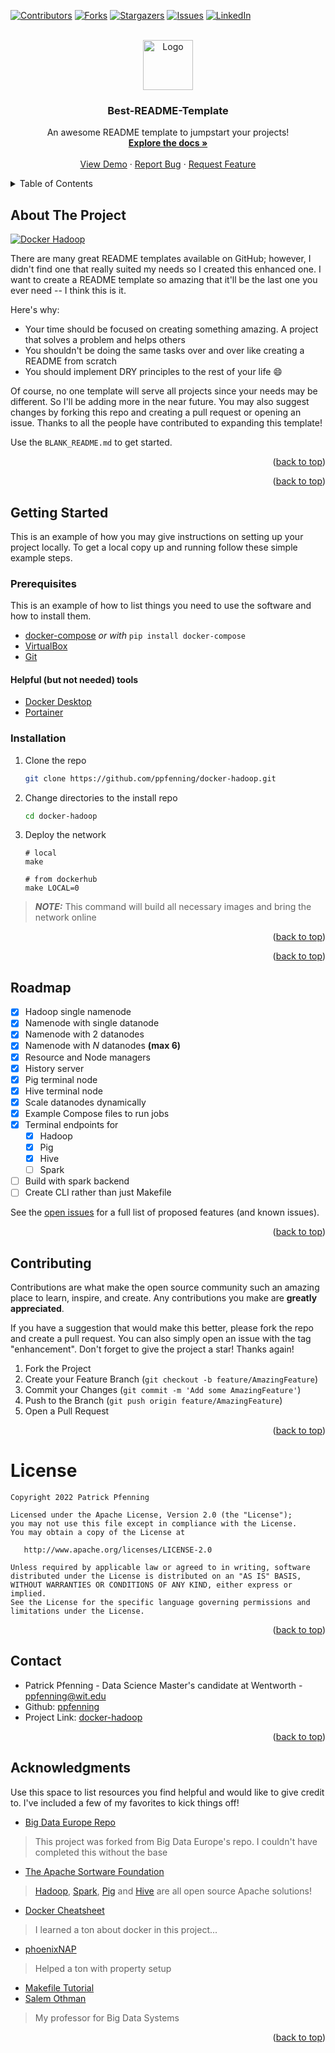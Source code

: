 <div id="top"></div>
<!--
*** Thanks for checking out the Best-README-Template. If you have a suggestion
*** that would make this better, please fork the repo and create a pull request
*** or simply open an issue with the tag "enhancement".
*** Don't forget to give the project a star!
*** Thanks again! Now go create something AMAZING! :D
-->

<!-- PROJECT SHIELDS -->
<!--
*** I'm using markdown "reference style" links for readability.
*** Reference links are enclosed in brackets [ ] instead of parentheses ( ).
*** See the bottom of this document for the declaration of the reference variables
*** for contributors-url, forks-url, etc. This is an optional, concise syntax you may use.
*** https://www.markdownguide.org/basic-syntax/#reference-style-links
-->
[![Contributors][contributors-shield]][contributors-url]
[![Forks][forks-shield]][forks-url]
[![Stargazers][stars-shield]][stars-url]
[![Issues][issues-shield]][issues-url]
[![LinkedIn][linkedin-shield]][linkedin-url]

<!-- PROJECT LOGO -->
<br />
<div align="center">
  <a href="https://github.com/ppfenning/docker-hadoop">
    <img src="images/logo.png" alt="Logo" width="80" height="80">
  </a>

<h3 align="center">Best-README-Template</h3>

  <p align="center">
    An awesome README template to jumpstart your projects!
    <br />
    <a href="https://github.com/ppfenning/docker-hadoop"><strong>Explore the docs »</strong></a>
    <br />
    <br />
    <a href="https://github.com/ppfenning/docker-hadoop">View Demo</a>
    ·
    <a href="https://github.com/ppfenning/docker-hadoop/issues">Report Bug</a>
    ·
    <a href="https://github.com/ppfenning/docker-hadoop/issues">Request Feature</a>
  </p>
</div>



<!-- TABLE OF CONTENTS -->
<details>
  <summary>Table of Contents</summary>
  <ol>
    <li>
      <a href="#about-the-project">About The Project</a>
      <ul>
        <li><a href="#built-with">Built With</a></li>
      </ul>
    </li>
    <li>
      <a href="#getting-started">Getting Started</a>
      <ul>
        <li><a href="#prerequisites">Prerequisites</a></li>
        <li><a href="#installation">Installation</a></li>
      </ul>
    </li>
    <li><a href="#usage">Usage</a></li>
    <li><a href="#roadmap">Roadmap</a></li>
    <li><a href="#contributing">Contributing</a></li>
    <li><a href="#license">License</a></li>
    <li><a href="#contact">Contact</a></li>
    <li><a href="#acknowledgments">Acknowledgments</a></li>
  </ol>
</details>


<!-- ABOUT THE PROJECT -->
## About The Project

[![Docker Hadoop][product-screenshot]](https://github.com/ppfenning/docker-hadoop/media/intro/screen-shot.png)

There are many great README templates available on GitHub; however, I didn't find one that really suited my needs so I created this enhanced one. I want to create a README template so amazing that it'll be the last one you ever need -- I think this is it.

Here's why:
* Your time should be focused on creating something amazing. A project that solves a problem and helps others
* You shouldn't be doing the same tasks over and over like creating a README from scratch
* You should implement DRY principles to the rest of your life :smile:

Of course, no one template will serve all projects since your needs may be different. So I'll be adding more in the near future. You may also suggest changes by forking this repo and creating a pull request or opening an issue. Thanks to all the people have contributed to expanding this template!

Use the `BLANK_README.md` to get started.

<p align="right">(<a href="#top">back to top</a>)</p>

<p align="right">(<a href="#top">back to top</a>)</p>



<!-- GETTING STARTED -->
## Getting Started

This is an example of how you may give instructions on setting up your project locally.
To get a local copy up and running follow these simple example steps.

### Prerequisites

This is an example of how to list things you need to use the software and how to install them.

* [docker-compose](https://docs.docker.com/compose/install/) _or with_ `pip install docker-compose`
* [VirtualBox](https://www.virtualbox.org/wiki/Downloads)
* [Git](https://git-scm.com/book/en/v2/Getting-Started-Installing-Git) 

#### Helpful (but not needed) tools

* [Docker Desktop](https://www.docker.com/products/docker-desktop/)
* [Portainer](https://www.portainer.io/install-BE-now)

### Installation

1. Clone the repo
   ```sh
   git clone https://github.com/ppfenning/docker-hadoop.git
   ```
2. Change directories to the install repo
   ```sh
   cd docker-hadoop
   ```
3. Deploy the network
   ```
   # local
   make
   
   # from dockerhub
   make LOCAL=0
   ```
> **_NOTE:_**  This command will build all necessary images and bring the network online



<p align="right">(<a href="#top">back to top</a>)</p>



<p align="right">(<a href="#top">back to top</a>)</p>


<!-- TODO -->
## Roadmap

- [X] Hadoop single namenode
- [x] Namenode with single datanode
- [x] Namenode with 2 datanodes
- [x] Namenode with _N_ datanodes __(max 6)__
- [x] Resource and Node managers
- [x] History server
- [x] Pig terminal node
- [x] Hive terminal node
- [x] Scale datanodes dynamically
- [X] Example Compose files to run jobs
- [X] Terminal endpoints for
  - [X] Hadoop
  - [X] Pig
  - [X] Hive
  - [ ] Spark
- [ ] Build with spark backend
- [ ] Create CLI rather than just Makefile

See the [open issues](https://github.com/ppfenning/docker-hadoop/issues) for a full list of proposed features (and known issues).

<p align="right">(<a href="#top">back to top</a>)</p>



<!-- CONTRIBUTING -->
## Contributing

Contributions are what make the open source community such an amazing place to learn, inspire, and create. Any contributions you make are **greatly appreciated**.

If you have a suggestion that would make this better, please fork the repo and create a pull request. You can also simply open an issue with the tag "enhancement".
Don't forget to give the project a star! Thanks again!

1. Fork the Project
2. Create your Feature Branch (`git checkout -b feature/AmazingFeature`)
3. Commit your Changes (`git commit -m 'Add some AmazingFeature'`)
4. Push to the Branch (`git push origin feature/AmazingFeature`)
5. Open a Pull Request

<p align="right">(<a href="#top">back to top</a>)</p>

License
=======
    Copyright 2022 Patrick Pfenning

    Licensed under the Apache License, Version 2.0 (the "License");
    you may not use this file except in compliance with the License.
    You may obtain a copy of the License at

       http://www.apache.org/licenses/LICENSE-2.0

    Unless required by applicable law or agreed to in writing, software
    distributed under the License is distributed on an "AS IS" BASIS,
    WITHOUT WARRANTIES OR CONDITIONS OF ANY KIND, either express or implied.
    See the License for the specific language governing permissions and
    limitations under the License.

<p align="right">(<a href="#top">back to top</a>)</p>



<!-- CONTACT -->
## Contact

- Patrick Pfenning - Data Science Master's candidate at Wentworth - ppfenning@wit.edu
- Github: [ppfenning](https://github.com/ppfenning)
- Project Link: [docker-hadoop](https://github.com/ppfenning/docker-hadoop)

<p align="right">(<a href="#top">back to top</a>)</p>

<!-- ACKNOWLEDGMENTS -->
## Acknowledgments

Use this space to list resources you find helpful and would like to give credit to. I've included a few of my favorites to kick things off!

* [Big Data Europe Repo](https://github.com/big-data-europe/docker-hadoop)
> This project was forked from Big Data Europe's repo. I couldn't have completed this without the base
* [The Apache Sortware Foundation](https://apache.org/)
> [Hadoop](https://hadoop.apache.org/), [Spark](https://spark.apache.org/), [Pig](https://pig.apache.org/) and [Hive](https://hive.apache.org/) are all open source Apache solutions!
* [Docker Cheatsheet](https://dockerlabs.collabnix.com/docker/cheatsheet/)
> I learned a ton about docker in this project...
* [phoenixNAP](https://phoenixnap.com/kb/)
> Helped a ton with property setup
* [Makefile Tutorial](https://makefiletutorial.com/)
* [Salem Othman](https://wit.edu/salem-othman) 
> My professor for Big Data Systems


<p align="right">(<a href="#top">back to top</a>)</p>


<!-- MARKDOWN LINKS & IMAGES -->
<!-- https://www.markdownguide.org/basic-syntax/#reference-style-links -->
[contributors-shield]: https://img.shields.io/github/contributors/ppfenning/docker-hadoop.svg?style=for-the-badge
[contributors-url]: https://github.com/ppfenning/docker-hadoop/graphs/contributors
[forks-shield]: https://img.shields.io/github/forks/ppfenning/docker-hadoop.svg?style=for-the-badge
[forks-url]: https://github.com/ppfenning/docker-hadoop/network/members
[stars-shield]: https://img.shields.io/github/stars/ppfenning/docker-hadoop.svg?style=for-the-badge
[stars-url]: https://github.com/ppfenning/docker-hadoop/stargazers
[issues-shield]: https://img.shields.io/github/issues/ppfenning/docker-hadoop.svg?style=for-the-badge
[issues-url]: https://github.com/ppfenning/docker-hadoop/issues
[license-shield]: https://img.shields.io/github/license/ppfenning/docker-hadoop.svg?style=for-the-badge
[license-url]: https://github.com/ppfenning/docker-hadoop/blob/master/LICENSE.txt
[linkedin-shield]: https://img.shields.io/badge/-LinkedIn-black.svg?style=for-the-badge&logo=linkedin&colorB=555
[linkedin-url]: https://linkedin.com/in/patrick-pfenning
[product-screenshot]: images/screenshot.png
[Next.js]: https://img.shields.io/badge/next.js-000000?style=for-the-badge&logo=nextdotjs&logoColor=white
[Next-url]: https://nextjs.org/
[React.js]: https://img.shields.io/badge/React-20232A?style=for-the-badge&logo=react&logoColor=61DAFB
[React-url]: https://reactjs.org/
[Vue.js]: https://img.shields.io/badge/Vue.js-35495E?style=for-the-badge&logo=vuedotjs&logoColor=4FC08D
[Vue-url]: https://vuejs.org/
[Angular.io]: https://img.shields.io/badge/Angular-DD0031?style=for-the-badge&logo=angular&logoColor=white
[Angular-url]: https://angular.io/
[Svelte.dev]: https://img.shields.io/badge/Svelte-4A4A55?style=for-the-badge&logo=svelte&logoColor=FF3E00
[Svelte-url]: https://svelte.dev/
[Laravel.com]: https://img.shields.io/badge/Laravel-FF2D20?style=for-the-badge&logo=laravel&logoColor=white
[Laravel-url]: https://laravel.com
[Bootstrap.com]: https://img.shields.io/badge/Bootstrap-563D7C?style=for-the-badge&logo=bootstrap&logoColor=white
[Bootstrap-url]: https://getbootstrap.com
[JQuery.com]: https://img.shields.io/badge/jQuery-0769AD?style=for-the-badge&logo=jquery&logoColor=white
[JQuery-url]: https://jquery.com 
[repo-url]: https://github.com/ppfenning/docker-hadoop